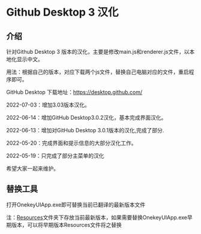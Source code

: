 # Github Desktop 3 汉化

## 介绍


针对Github Desktop 3 版本的汉化，主要是修改main.js和renderer.js文件，以本地化显示中文。

用法：根据自己的版本，对应下载两个js文件，替换自己电脑对应的文件，重启程序即可。

GitHub Desktop 下载地址：https://desktop.github.com/

2022-07-03：增加3.03版本汉化。

2022-06-14：增加GitHub Desktop3.0.2汉化，基本完成界面汉化。

2022-06-13：增加对GitHub Desktop 3.0.1版本的汉化,完成了部分.

2022-05-20：完成界面和提示信息的大部分汉化工作。

2022-05-19：只完成了部分主菜单的汉化

希望大家一起来维护。

## 替换工具

打开OnekeyUIApp.exe即可替换当前已翻译的最新版本文件

注：[Resources](./替换工具/Resources)文件夹下存放当前最新版本，如果需要替换OnekeyUIApp.exe早期版本，可以将早期版本Resources文件将之替换

